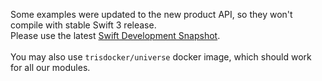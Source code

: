 Some examples were updated to the new product API, so they won't compile with stable Swift 3 release.<br/>
Please use the latest [Swift Development Snapshot](https://swift.org/download/#snapshots).<br/><br/>
You may also use `trisdocker/universe` docker image, which should work for all our modules.
